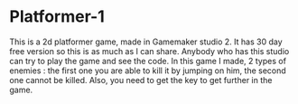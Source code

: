 # Platformer-1
This is a 2d platformer game, made in Gamemaker studio 2. It has 30 day free version so this is as much as I can share. Anybody who has this studio can try to play the game and see the code.
In this game I made, 2 types of enemies : the first one you are able to kill it by jumping on him, the second one cannot be killed. Also, you need to get the key to get further in the game.
